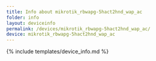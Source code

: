 ```yaml
---
title: Info about mikrotik_rbwapg-5hact2hnd_wap_ac
folder: info
layout: deviceinfo
permalink: /devices/mikrotik_rbwapg-5hact2hnd_wap_ac/
device: mikrotik_rbwapg-5hact2hnd_wap_ac
---
```

{% include templates/device_info.md %}
